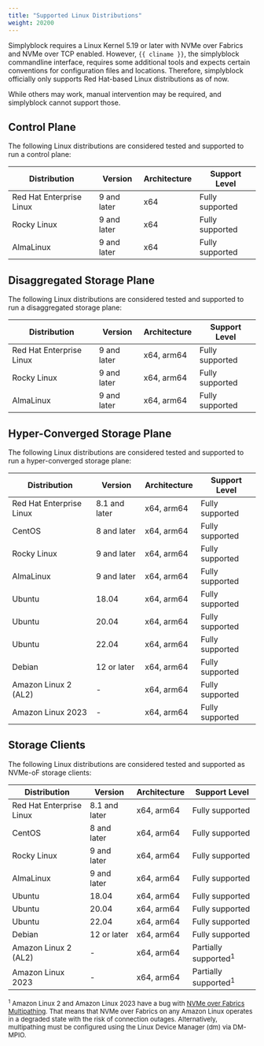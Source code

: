 ```yaml
---
title: "Supported Linux Distributions"
weight: 20200
---
```


Simplyblock requires a Linux Kernel 5.19 or later with NVMe over Fabrics and NVMe over TCP enabled. However,
`{{ cliname }}`, the simplyblock commandline interface, requires some additional tools and expects certain
conventions for configuration files and locations. Therefore, simplyblock officially only supports Red Hat-based Linux
distributions as of now.

While others may work, manual intervention may be required, and simplyblock cannot support those.

## Control Plane

The following Linux distributions are considered tested and supported to run a control plane:

| Distribution             | Version     | Architecture | Support Level   |
|--------------------------|-------------|--------------|-----------------|
| Red Hat Enterprise Linux | 9 and later | x64          | Fully supported |
| Rocky Linux              | 9 and later | x64          | Fully supported |
| AlmaLinux                | 9 and later | x64          | Fully supported |

## Disaggregated Storage Plane

The following Linux distributions are considered tested and supported to run a disaggregated storage plane:

| Distribution             | Version     | Architecture | Support Level   |
|--------------------------|-------------|--------------|-----------------|
| Red Hat Enterprise Linux | 9 and later | x64, arm64   | Fully supported |
| Rocky Linux              | 9 and later | x64, arm64   | Fully supported |
| AlmaLinux                | 9 and later | x64, arm64   | Fully supported |

## Hyper-Converged Storage Plane

The following Linux distributions are considered tested and supported to run a hyper-converged storage plane:

| Distribution             | Version       | Architecture | Support Level   |
|--------------------------|---------------|--------------|-----------------|
| Red Hat Enterprise Linux | 8.1 and later | x64, arm64   | Fully supported |
| CentOS                   | 8 and later   | x64, arm64   | Fully supported |
| Rocky Linux              | 9 and later   | x64, arm64   | Fully supported |
| AlmaLinux                | 9 and later   | x64, arm64   | Fully supported |
| Ubuntu                   | 18.04         | x64, arm64   | Fully supported |
| Ubuntu                   | 20.04         | x64, arm64   | Fully supported |
| Ubuntu                   | 22.04         | x64, arm64   | Fully supported |
| Debian                   | 12 or later   | x64, arm64   | Fully supported |
| Amazon Linux 2 (AL2)     | -             | x64, arm64   | Fully supported |
| Amazon Linux 2023        | -             | x64, arm64   | Fully supported |

## Storage Clients

The following Linux distributions are considered tested and supported as NVMe-oF storage clients:

| Distribution             | Version       | Architecture | Support Level                   |
|--------------------------|---------------|--------------|---------------------------------|
| Red Hat Enterprise Linux | 8.1 and later | x64, arm64   | Fully supported                 |
| CentOS                   | 8 and later   | x64, arm64   | Fully supported                 |
| Rocky Linux              | 9 and later   | x64, arm64   | Fully supported                 |
| AlmaLinux                | 9 and later   | x64, arm64   | Fully supported                 |
| Ubuntu                   | 18.04         | x64, arm64   | Fully supported                 |
| Ubuntu                   | 20.04         | x64, arm64   | Fully supported                 |
| Ubuntu                   | 22.04         | x64, arm64   | Fully supported                 |
| Debian                   | 12 or later   | x64, arm64   | Fully supported                 |
| Amazon Linux 2 (AL2)     | -             | x64, arm64   | Partially supported<sup>1</sup> |
| Amazon Linux 2023        | -             | x64, arm64   | Partially supported<sup>1</sup> |

<span markdown style="font-size: small;"><sup>1</sup> Amazon Linux 2 and Amazon Linux 2023 have a bug with
[NVMe over Fabrics Multipathing](../important-notes/terminology.md#multipathing). That means that NVMe over Fabrics
on any Amazon Linux operates in a degraded state with the risk of connection outages. Alternatively,
multipathing must be configured using the Linux Device Manager (dm) via DM-MPIO.</span> 
